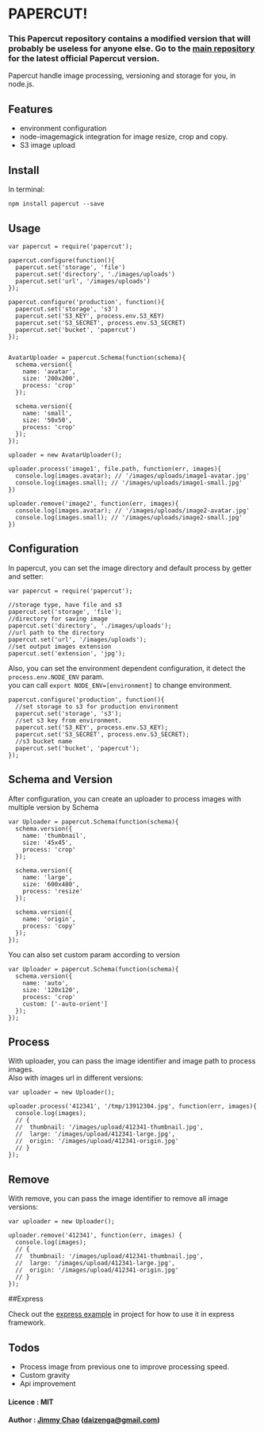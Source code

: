 # PAPERCUT!

### This Papercut repository contains a modified version that will probably be useless for anyone else. Go to the [main repository](https://github.com/Rafe/papercut) for the latest official Papercut version.

Papercut handle image processing, versioning and storage for you, in node.js.

## Features

+ environment configuration
+ node-imagemagick integration for image resize, crop and copy.
+ S3 image upload

## Install

In terminal:

    npm install papercut --save

## Usage

    var papercut = require('papercut');

    papercut.configure(function(){
      papercut.set('storage', 'file')
      papercut.set('directory', './images/uploads')
      papercut.set('url', '/images/uploads')
    });

    papercut.configure('production', function(){
      papercut.set('storage', 's3')
      papercut.set('S3_KEY', process.env.S3_KEY)
      papercut.set('S3_SECRET', process.env.S3_SECRET)
      papercut.set('bucket', 'papercut')
    });


    AvatarUploader = papercut.Schema(function(schema){
      schema.version({
        name: 'avatar',
        size: '200x200',
        process: 'crop'
      });

      schema.version({
        name: 'small',
        size: '50x50',
        process: 'crop'
      });
    });

    uploader = new AvatarUploader();

    uploader.process('image1', file.path, function(err, images){
      console.log(images.avatar); // '/images/uploads/image1-avatar.jpg'
      console.log(images.small); // '/images/uploads/image1-small.jpg'
    })

    uploader.remove('image2', function(err, images){
      console.log(images.avatar); // '/images/uploads/image2-avatar.jpg'
      console.log(images.small); // '/images/uploads/image2-small.jpg'
    })

## Configuration

In papercut, you can set the image directory and default process by getter and setter:

    var papercut = require('papercut');

    //storage type, have file and s3
    papercut.set('storage', 'file');
    //directory for saving image
    papercut.set('directory', './images/uploads');
    //url path to the directory
    papercut.set('url', '/images/uploads');
    //set output images extension
    papercut.set('extension', 'jpg');

Also, you can set the environment dependent configuration, it detect the `process.env.NODE_ENV` param.  
you can call `export NODE_ENV=[environment]` to change environment.

    papercut.configure('production', function(){
      //set storage to s3 for production environment
      papercut.set('storage', 's3');
      //set s3 key from environment.
      papercut.set('S3_KEY', process.env.S3_KEY);
      papercut.set('S3_SECRET', process.env.S3_SECRET);
      //s3 bucket name
      papercut.set('bucket', 'papercut');
    });

## Schema and Version

After configuration, you can create an uploader to process images with multiple version by Schema

    var Uploader = papercut.Schema(function(schema){
      schema.version({
        name: 'thumbnail',
        size: '45x45',
        process: 'crop'
      });

      schema.version({
        name: 'large',
        size: '600x480',
        process: 'resize'
      });

      schema.version({
        name: 'origin',
        process: 'copy'
      });
    });

You can also set custom param according to version

    var Uploader = papercut.Schema(function(schema){
      schema.version({
        name: 'auto',
        size: '120x120',
        process: 'crop'
        custom: ['-auto-orient']
      });
    });

## Process

With uploader, you can pass the image identifier and image path to process images.  
Also with images url in different versions:

    var uploader = new Uploader();

    uploader.process('412341', '/tmp/13912304.jpg', function(err, images){
      console.log(images);
      // {
      //  thumbnail: '/images/upload/412341-thumbnail.jpg',
      //  large: '/images/upload/412341-large.jpg',
      //  origin: '/images/upload/412341-origin.jpg'
      // }
    });

## Remove

With remove, you can pass the image identifier to remove all image versions:

    var uploader = new Uploader();

    uploader.remove('412341', function(err, images) {
      console.log(images);
      // {
      //  thumbnail: '/images/upload/412341-thumbnail.jpg',
      //  large: '/images/upload/412341-large.jpg',
      //  origin: '/images/upload/412341-origin.jpg'
      // }
    });


##Express

Check out the [express example](https://github.com/Rafe/papercut/blob/master/examples/express.coffee) in project for how to use it in express framework.

## Todos
+ Process image from previous one to improve processing speed.
+ Custom gravity
+ Api improvement

#### Licence : MIT

#### Author : [Jimmy Chao](http://neethack.com) (daizenga@gmail.com)
